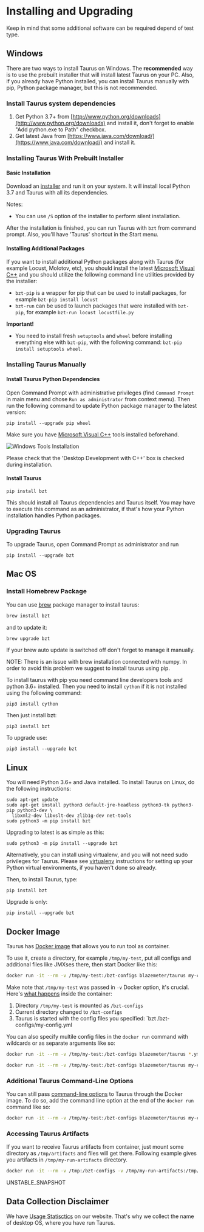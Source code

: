 # Installing and Upgrading

Keep in mind that some additional software can be required depend of test type.

## Windows

There are two ways to install Taurus on Windows. The **recommended** way is to use the prebuilt installer
that will install latest Taurus on your PC. Also, if you already have Python installed,
you can install Taurus manually with pip, Python package manager, but this is not recommended.

### Install Taurus system dependencies

1. Get Python 3.7+ from [http://www.python.org/downloads](http://www.python.org/downloads) and install it, don't forget to enable "Add python.exe to Path" checkbox.
1. Get latest Java from [https://www.java.com/download/](https://www.java.com/download/) and install it.

### Installing Taurus With Prebuilt Installer

#### Basic Installation

Download an [installer](RELEASE_SNAPSHOT) and run it on your system. It will install
local Python 3.7 and Taurus with all its dependencies.

Notes:
- You can use `/S` option of the installer to perform silent installation.

After the installation is finished, you can run Taurus with `bzt` from command prompt. Also, you'll have 'Taurus'
shortcut in the Start menu.


#### Installing Additional Packages

If you want to install additional Python packages along with Taurus (for example Locust, Molotov, etc),
you should install the latest [Microsoft Visual C++](https://visualstudio.microsoft.com/thank-you-downloading-visual-studio/?sku=Community&rel=16) and
you should utilize the following command line utilities provided by the installer:
- `bzt-pip` is a wrapper for pip that can be used to install packages, for example `bzt-pip install locust`
- `bzt-run` can be used to launch packages that were installed with `bzt-pip`, for example `bzt-run locust locustfile.py`


**Important!**
- You need to install fresh `setuptools` and `wheel` before installing everything else with `bzt-pip`, 
 with the following command: `bzt-pip install setuptools wheel`. 

### Installing Taurus Manually

#### Install Taurus Python Dependencies

Open Command Prompt with administrative privileges (find `Command Prompt` in main menu and chose `Run as administrator`
from context menu). Then run the following command to update Python package manager to the latest version:
```
pip install --upgrade pip wheel
```

Make sure you have [Microsoft Visual C++](https://visualstudio.microsoft.com/thank-you-downloading-visual-studio/?sku=Community&rel=16) 
tools installed beforehand.

![Windows Tools Installation](win-tools-install.png)

Please check that the 'Desktop Development with C++' box is checked during installation. 

#### Install Taurus

```
pip install bzt
```

This should install all Taurus dependencies and Taurus itself. You may have to execute this command as an administrator,
if that's how your Python installation handles Python packages.

### Upgrading Taurus

To upgrade Taurus, open Command Prompt as administrator and run
```
pip install --upgrade bzt
```


## Mac OS
### Install Homebrew Package
You can use [brew](https://brew.sh/) package manager to install taurus:
```bash
brew install bzt
```
and to update it:
```bash
brew upgrade bzt
```
If your brew auto update is switched off don't forget to manage it manually.

NOTE: There is an issue with brew installation connected with numpy. In order to avoid this problem we suggest to install taurus using pip.

To install taurus with pip you need command line developers tools and python 3.6+ installed.
Then you need to install `cython` if it is not installed using the following command:
```
pip3 install cython
```

Then just install bzt:
```
pip3 install bzt
```

To upgrade use:

```
pip3 install --upgrade bzt
```

## Linux

You will need Python 3.6+ and Java installed. To install Taurus on Linux, do the following instructions:

```
sudo apt-get update
sudo apt-get install python3 default-jre-headless python3-tk python3-pip python3-dev \
  libxml2-dev libxslt-dev zlib1g-dev net-tools
sudo python3 -m pip install bzt
```
Upgrading to latest is as simple as this:

```
sudo python3 -m pip install --upgrade bzt
```

Alternatively, you can install using virtualenv, and you will not need sudo privileges for Taurus. Please see [virtualenv](https://virtualenv.pypa.io/en/stable/installation/) instructions for setting up your Python virtual environments, if you haven't done so already.

Then, to install Taurus, type:

```
pip install bzt
```

Upgrade is only:

```
pip install --upgrade bzt
```

## Docker Image

Taurus has [Docker image](https://hub.docker.com/r/blazemeter/taurus/) that allows you to run tool as container.

To use it, create a directory, for example `/tmp/my-test`, put all configs and additional files like JMXses there, then start Docker like this:

```bash
docker run -it --rm -v /tmp/my-test:/bzt-configs blazemeter/taurus my-config.yml
```

Make note that `/tmp/my-test` was passed in `-v` Docker option, it's crucial. Here's [what happens](https://github.com/Blazemeter/taurus/blob/master/Dockerfile) inside the container:
 1. Directory `/tmp/my-test` is mounted as `/bzt-configs`
 1. Current directory changed to `/bzt-configs`
 1. Taurus is started with the config files you specified: `bzt /bzt-configs/my-config.yml

You can also specify multile config files in the `docker run` command with wildcards or as separate arguments like so:

```bash
docker run -it --rm -v /tmp/my-test:/bzt-configs blazemeter/taurus *.yml

docker run -it --rm -v /tmp/my-test:/bzt-configs blazemeter/taurus my-config-1.json my-config-2.json
```

### Additional Taurus Command-Line Options

You can still pass [command-line options](https://github.com/Blazemeter/taurus/blob/master/site/dat/docs/CommandLine.md) to Taurus through the Docker image. To do so, add the command line option at the end of the `docker run` command like so:

```bash
docker run -it --rm -v /tmp/my-test:/bzt-configs blazemeter/taurus my-config-1.yml -o scenarios.sample.data-sources.0=data.csv
```


### Accessing Taurus Artifacts
If you want to receive Taurus artifacts from container, just mount some directory as `/tmp/artifacts` and files will get there. Following example gives you artifacts in `/tmp/my-run-artifacts` directory.

```bash
docker run -it --rm -v /tmp:/bzt-configs -v /tmp/my-run-artifacts:/tmp/artifacts blazemeter/taurus
```

UNSTABLE_SNAPSHOT

## Data Collection Disclaimer

We have [Usage Statisctics](/bzt-usage-stats) on our website. That's why we collect the name of desktop OS, where you have run Taurus.